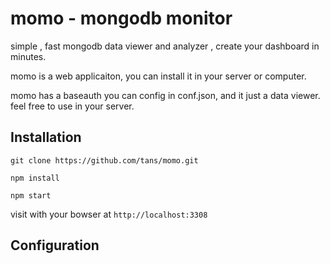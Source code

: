 # momo - mongodb monitor

simple , fast mongodb data viewer and analyzer , create your dashboard in minutes.

momo is a web applicaiton, you can install it in your server or computer.

momo has a baseauth you can config in conf.json, and it just a data viewer. feel free to use in your server.

## Installation

`git clone https://github.com/tans/momo.git`

`npm install`

`npm start`

visit with your bowser at `http://localhost:3308`

## Configuration


